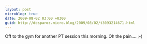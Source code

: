 ```yaml
---
layout: post
microblog: true
date: 2009-08-02 03:00 +0300
guid: http://desparoz.micro.blog/2009/08/02/t3093214671.html
---
```

Off to the gym for another PT session this morning. Oh the pain.... ;-)
